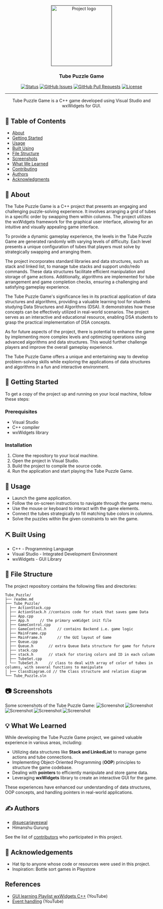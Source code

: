 <p align="center">
  <a href="" rel="noopener">
 <img width=200px height=200px src="https://i.imgur.com/6wj0hh6.jpg" alt="Project logo"></a>
</p>

<h3 align="center">Tube Puzzle Game</h3>

<div align="center">

[![Status](https://img.shields.io/badge/status-active-success.svg)]()
[![GitHub Issues](https://img.shields.io/github/issues/yourusername/tube-puzzle-game.svg)](https://github.com/yourusername/tube-puzzle-game/issues)
[![GitHub Pull Requests](https://img.shields.io/github/issues-pr/yourusername/tube-puzzle-game.svg)](https://github.com/yourusername/tube-puzzle-game/pulls)
[![License](https://img.shields.io/badge/license-MIT-blue.svg)](/LICENSE)

</div>

---

<p align="center"> Tube Puzzle Game is a C++ game developed using Visual Studio and wxWidgets for GUI.
    <br>
</p>

## 📝 Table of Contents

- [About](#about)
- [Getting Started](#getting_started)
- [Usage](#usage)
- [Built Using](#built_using)
- [File Structure](#file-structure)
- [Screenshots](#screenshots)
- [What We Learned](#what-we-learned)
- [Contributing](../CONTRIBUTING.md)
- [Authors](#authors)
- [Acknowledgments](#acknowledgement)

## 🧐 About <a name = "about"></a>

The Tube Puzzle Game is a C++ project that presents an engaging and challenging puzzle-solving experience. It involves arranging a grid of tubes in a specific order by swapping them within columns. The project utilizes the wxWidgets framework for the graphical user interface, allowing for an intuitive and visually appealing game interface.

To provide a dynamic gameplay experience, the levels in the Tube Puzzle Game are generated randomly with varying levels of difficulty. Each level presents a unique configuration of tubes that players must solve by strategically swapping and arranging them.

The project incorporates standard libraries and data structures, such as stack and linked list, to manage tube stacks and support undo/redo commands. These data structures facilitate efficient manipulation and storage of game actions. Additionally, algorithms are implemented for tube arrangement and game completion checks, ensuring a challenging and satisfying gameplay experience.

The Tube Puzzle Game's significance lies in its practical application of data structures and algorithms, providing a valuable learning tool for students studying Data Structures and Algorithms (DSA). It demonstrates how these concepts can be effectively utilized in real-world scenarios. The project serves as an interactive and educational resource, enabling DSA students to grasp the practical implementation of DSA concepts.

As for future aspects of the project, there is potential to enhance the game by implementing more complex levels and optimizing operations using advanced algorithms and data structures. This would further challenge players and improve the overall gameplay experience.

The Tube Puzzle Game offers a unique and entertaining way to develop problem-solving skills while exploring the applications of data structures and algorithms in a fun and interactive environment.


## 🏁 Getting Started <a name = "getting_started"></a>

To get a copy of the project up and running on your local machine, follow these steps:

### Prerequisites

- Visual Studio
- C++ compiler
- wxWidgets library

### Installation

1. Clone the repository to your local machine.
2. Open the project in Visual Studio.
3. Build the project to compile the source code.
4. Run the application and start playing the Tube Puzzle Game.

## 🎈 Usage <a name="usage"></a>

- Launch the game application.
- Follow the on-screen instructions to navigate through the game menu.
- Use the mouse or keyboard to interact with the game elements.
- Connect the tubes strategically to fill matching tube colors in columns.
- Solve the puzzles within the given constraints to win the game.

## ⛏️ Built Using <a name = "built-using"></a>

- C++ - Programming Language
- Visual Studio - Integrated Development Environment
- wxWidgets - GUI Library

## 📁 File Structure <a name = "file-structure"></a>

The project repository contains the following files and directories:
```
Tube_Puzzle/
├── readme.md
├── Tube_Puzzle/
│ ├── ActionStack.cpp
│ ├── ActionStack.h //contains code for stack that saves game Data
│ ├── App.cpp
│ ├── App.h     // the primary wxWidget init file
│ ├── GameControl.cpp
│ ├── GameControl.h     // contains Backend i.e. game logic
│ ├── MainFrame.cpp
│ ├── MainFrame.h       // the GUI layout of Game
│ ├── Queue.cpp
│ ├── Queue.h       // extra Queue Data structure for game for future
│ ├── stack.cpp
│ ├── stack.h       // stack for storing colors and ID in each column
│ ├── TubeSet.cpp
│ └── TubeSet.h     // class to deal with array of color of tubes in columns, with several functions to manipulate
│ ├── ClassDiagram.cd // the Class structure and relation diagram
└── Tube_Puzzle.sln
```
## 📷 Screenshots <a name="screenshots"></a>

Some screenshots of the Tube Puzzle Game:
![Screenshot](Screenshots/HomeScreen.png)
![Screenshot](Screenshots/CompletionPage.png)
![Screenshot](Screenshots/Others.png)
![Screenshot](Screenshots/FlowOfExecution.png)
![Screenshot](Screenshots/ClassesDesign.png)

## 💡 What We Learned <a name = "what-we-learned"></a>

While developing the Tube Puzzle Game project, we gained valuable experience in various areas, including:

- Utilizing data structures like **Stack and LinkedList** to manage game actions and tube connections.
- Implementing Object-Oriented Programming (**OOP**) principles to structure the game codebase.
- Dealing with **pointers** to efficiently manipulate and store game data.
- Leveraging **wxWidgets** library to create an interactive GUI for the game.

These experiences have enhanced our understanding of data structures, OOP concepts, and handling pointers in real-world applications.

## ✍️ Authors <a name = "authors"></a>

- [@suecarjayeswal](https://github.com/suecarjayeswal)
- Himanshu Gurung

See the list of [contributors](https://github.com/yourusername/tube-puzzle-game/contributors) who participated in this project.

## 🎉 Acknowledgements <a name = "acknowledgement"></a>

- Hat tip to anyone whose code or resources were used in this project.
- Inspiration: Bottle sort games in Playstore
## References

- [GUI learning Playlist wxWidgets C++](https://www.youtube.com/watch?v=BjQhp0eHmJw&list=PLFk1_lkqT8MbVOcwEppCPfjGOGhLvcf9G) (YouTube)
- [Event handling](https://www.youtube.com/watch?v=5v00F8hEV7E) (YouTube)


